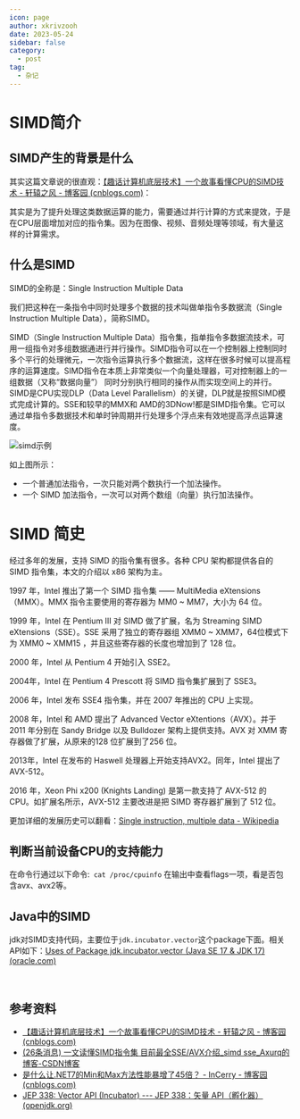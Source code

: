 ```yaml
---
icon: page
author: xkrivzooh
date: 2023-05-24
sidebar: false
category:
  - post
tag:
  - 杂记
---
```



# SIMD简介

## SIMD产生的背景是什么

其实这篇文章说的很直观：[【趣话计算机底层技术】一个故事看懂CPU的SIMD技术 - 轩辕之风 - 博客园 (cnblogs.com)](https://www.cnblogs.com/xuanyuan/p/16048303.html)：

其实是为了提升处理这类数据运算的能力，需要通过并行计算的方式来提效，于是在CPU层面增加对应的指令集。因为在图像、视频、音频处理等领域，有大量这样的计算需求。

## 什么是SIMD

SIMD的全称是：Single Instruction Multiple Data

我们把这种在一条指令中同时处理多个数据的技术叫做单指令多数据流（Single Instruction Multiple Data），简称SIMD。

SIMD（Single Instruction Multiple Data）指令集，指单指令多数据流技术，可用一组指令对多组数据通进行并行操作。SIMD指令可以在一个控制器上控制同时多个平行的处理微元，一次指令运算执行多个数据流，这样在很多时候可以提高程序的运算速度。SIMD指令在本质上非常类似一个向量处理器，可对控制器上的一组数据（又称“数据向量”） 同时分别执行相同的操作从而实现空间上的并行。SIMD是CPU实现DLP（Data Level Parallelism）的关键，DLP就是按照SIMD模式完成计算的。SSE和较早的MMX和 AMD的3DNow!都是SIMD指令集。它可以通过单指令多数据技术和单时钟周期并行处理多个浮点来有效地提高浮点运算速度。

![simd示例](https://wenchao.ren/img/2023/05/1684916416-db415d7d0c497a759685d8bdf1f7d385-202305241620048.png)

如上图所示：

* 一个普通加法指令，一次只能对两个数执行一个加法操作。
* 一个 SIMD 加法指令，一次可以对两个数组（向量）执行加法操作。

# SIMD 简史

经过多年的发展，支持 SIMD 的指令集有很多。各种 CPU 架构都提供各自的 SIMD 指令集，本文的介绍以 x86 架构为主。

1997 年，Intel 推出了第一个 SIMD 指令集 —— MultiMedia eXtensions（MMX）。MMX 指令主要使用的寄存器为 MM0 ~ MM7，大小为 64 位。

1999 年，Intel 在 Pentium III 对 SIMD 做了扩展，名为 Streaming SIMD eXtensions（SSE）。SSE 采用了独立的寄存器组 XMM0 ~ XMM7，64位模式下为 XMM0 ~ XMM15 ，并且这些寄存器的长度也增加到了 128 位。

2000 年，Intel 从 Pentium 4  开始引入 SSE2。

2004年，Intel 在 Pentium 4 Prescott 将 SIMD 指令集扩展到了 SSE3。

2006 年，Intel 发布 SSE4 指令集，并在 2007 年推出的 CPU 上实现。

2008 年，Intel 和 AMD 提出了 Advanced Vector eXtentions（AVX）。并于 2011 年分别在 Sandy Bridge 以及 Bulldozer 架构上提供支持。AVX 对 XMM 寄存器做了扩展，从原来的128 位扩展到了256 位。

2013年，Intel 在发布的 Haswell 处理器上开始支持AVX2。同年，Intel 提出了 AVX-512。

2016 年，Xeon Phi x200 (Knights Landing) 是第一款支持了 AVX-512 的 CPU。如扩展名所示，AVX-512 主要改进是把 SIMD 寄存器扩展到了 512 位。

更加详细的发展历史可以翻看：[Single instruction, multiple data - Wikipedia](https://en.wikipedia.org/wiki/Single_instruction,_multiple_data)

## 判断当前设备CPU的支持能力

在命令行通过以下命令:` cat /proc/cpuinfo` 在输出中查看flags一项，看是否包含avx、avx2等。

## Java中的SIMD

jdk对SIMD支持代码，主要位于`jdk.incubator.vector`这个package下面。相关API如下：[Uses of Package jdk.incubator.vector (Java SE 17 &amp; JDK 17) (oracle.com)](https://docs.oracle.com/en/java/javase/17/docs/api/jdk.incubator.vector/jdk/incubator/vector/package-use.html)

‍

## 参考资料

* [【趣话计算机底层技术】一个故事看懂CPU的SIMD技术 - 轩辕之风 - 博客园 (cnblogs.com)](https://www.cnblogs.com/xuanyuan/p/16048303.html)
* [(26条消息) 一文读懂SIMD指令集 目前最全SSE/AVX介绍_simd sse_Axurq的博客-CSDN博客](https://blog.csdn.net/qq_32916805/article/details/117637192)
* [是什么让.NET7的Min和Max方法性能暴增了45倍？ - InCerry - 博客园 (cnblogs.com)](https://www.cnblogs.com/InCerry/p/how_to_use_simd_improve_dotnet7_min_max_performance.html)
* [JEP 338: Vector API (Incubator) --- JEP 338：矢量 API（孵化器） (openjdk.org)](https://openjdk.org/jeps/338)
